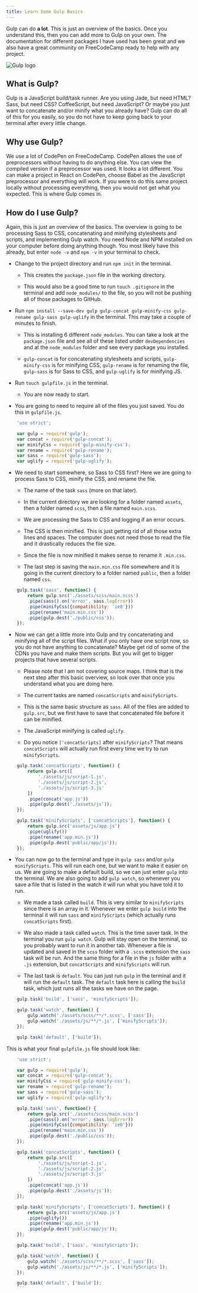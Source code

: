 ```yaml
---
title: Learn Some Gulp Basics
---
```

Gulp can do **a lot**. This is just an overview of the basics. Once you understand this, then you can add more to Gulp on your own. The documentation for different packages I have used has been great and we also have a great community on FreeCodeCamp ready to help with any project.

![Gulp logo](https://raw.githubusercontent.com/gulpjs/artwork/master/gulp.png)

## What is Gulp?

Gulp is a JavaScript build/task runner. Are you using Jade, but need HTML? Sass, but need CSS? CoffeeScript, but need JavaScript? Or maybe you just want to concatenate and/or minify what you already have? Gulp can do all of this for you easily, so you do not have to keep going back to your terminal after every little change.

## Why use Gulp?

We use a lot of CodePen on FreeCodeCamp. CodePen allows the use of preprocessors without having to do anything else. You can view the compiled version if a preprocessor was used. It looks a lot different. You can make a project in React on CodePen, choose Babel as the JavaScript preprocessor and everything will work. If you were to do this same project locally without processing everything, then you would not get what you expected. This is where Gulp comes in.

## How do I use Gulp?

Again, this is just an overview of the basics. The overview is going to be processing Sass to CSS, concatenating and minifying stylesheets and scripts, and implementing Gulp watch. You need Node and NPM installed on your computer before doing anything though. You most likely have this already, but enter `node -v` and `npm -v` in your terminal to check.

*   Change to the project directory and run `npm init` in the terminal.
    *   This creates the `package.json` file in the working directory.

    *   This would also be a good time to run `touch .gitignore` in the terminal and add `node_modules/` to the file, so you will not be pushing all of those packages to GitHub.
*   Run `npm install --save-dev gulp gulp-concat gulp-minify-css gulp-rename gulp-sass gulp-uglify` in the terminal. This may take a couple of minutes to finish.

    *   This is installing 6 different `node_modules`. You can take a look at the `package.json` file and see all of these listed under `devDependencies` and at the `node_modules` folder and see every package you installed.

    *   `gulp-concat` is for concatenating stylesheets and scripts, `gulp-minify-css` is for minifying CSS, `gulp-rename` is for renaming the file, `gulp-sass` is for Sass to CSS, and `gulp-uglify` is for minifying JS.
*   Run `touch gulpfile.js` in the terminal.

    *   You are now ready to start.

*   You are going to need to require all of the files you just saved. You do this in `gulpfile.js`.
```javascript
    'use strict';

    var gulp = require('gulp');
    var concat = require('gulp-concat');
    var minifyCss = require('gulp-minify-css');
    var rename = require('gulp-rename');
    var sass = require('gulp-sass');
    var uglify = require('gulp-uglify');
```
*   We need to start somewhere, so Sass to CSS first? Here we are going to process Sass to CSS, minify the CSS, and rename the file.
    *   The name of the task `sass` (more on that later).

    *   In the current directory we are looking for a folder named `assets`, then a folder named `scss`, then a file named `main.scss`.
    *   We are processing the Sass to CSS and logging if an error occurs.
    *   The CSS is then minified. This is just getting rid of all those extra lines and spaces. The computer does not need those to read the file and it drastically reduces the file size.
    *   Since the file is now minified it makes sense to rename it `.min.css`.
    *   The last step is saving the `main.min.css` file somewhere and it is going in the current directory to a folder named `public`, then a folder named `css`.
```javascript
    gulp.task('sass', function() {
        return gulp.src('./assets/scss/main.scss')
        .pipe(sass().on('error', sass.logError))
        .pipe(minifyCss({compatibility: 'ie8'}))
        .pipe(rename('main.min.css'))
        .pipe(gulp.dest('./public/css'));
    });
```
*   Now we can get a little more into Gulp and try concatenating and minifying all of the script files. What if you only have one script now, so you do not have anything to concatenate? Maybe get rid of some of the CDNs you have and make them scripts. But you will get to bigger projects that have several scripts.
    *   Please note that I am not covering source maps. I think that is the next step after this basic overview, so look over that once you understand what you are doing here.

    *   The current tasks are named `concatScripts` and `minifyScripts`.
    *   This is the same basic structure as `sass`. All of the files are added to `gulp.src`, but we first have to save that concatenated file before it can be minified.
    *   The JavaScript minifying is called `uglify`.
    *   Do you notice `['concatScripts]` after `minifyScripts`? That means `concatScripts` will actually run first every time we try to run `minifyScripts`.
```javascript
    gulp.task('concatScripts', function() {
        return gulp.src([
            './assets/js/script-1.js',
            './assets/js/script-2.js',
            './assets/js/script-3.js'
        ])
        .pipe(concat('app.js'))
        .pipe(gulp.dest('./assets/js'));
    });

    gulp.task('minifyScripts', ['concatScripts'], function() {
        return gulp.src('assets/js/app.js')
        .pipe(uglify())
        .pipe(rename('app.min.js'))
        .pipe(gulp.dest('public/app/js'));
    });
```
*   You can now go to the terminal and type in `gulp sass` and/or `gulp minifyScripts`. This will run each one, but we want to make it easier on us. We are going to make a default build, so we can just enter `gulp` into the terminal. We are also going to add `gulp watch`, so whenever you save a file that is listed in the watch it will run what you have told it to run.
    *   We made a task called `build`. This is very similar to `minifyScripts` since there is an array in it. Whenever we enter `gulp build` into the terminal it will run `sass` and `minifyScripts` (which actually runs `concatScripts` first).

    *   We also made a task called `watch`. This is the time saver task. In the terminal you run `gulp watch`. Gulp will stay open on the terminal, so you probably want to run it in another tab. Whenever a file is updated and saved in the `scss` folder with a `.scss` extension the `sass` task will be run. And the same thing for a file in the `js` folder with a `.js` extension, but `concatScripts` and `minifyScripts` will run.
    *   The last task is `default`. You can just run `gulp` in the terminal and it will run the `default` task. The `default` task here is calling the `build` task, which just runs all the tasks we have on the page.
```javascript
    gulp.task('build', ['sass', 'minifyScripts']);

    gulp.task('watch', function() {
        gulp.watch('./assets/scss/**/*.scss', ['sass']);
        gulp.watch('./assets/js/**/*.js', ['minifyScripts']);
    });

    gulp.task('default', ['build']);
```
This is what your final `gulpfile.js` file should look like:
```javascript
    'use strict';

    var gulp = require('gulp');
    var concat = require('gulp-concat');
    var minifyCss = require('gulp-minify-css');
    var rename = require('gulp-rename');
    var sass = require('gulp-sass');
    var uglify = require('gulp-uglify');

    gulp.task('sass', function() {
        return gulp.src('./assets/scss/main.scss')
        .pipe(sass().on('error', sass.logError))
        .pipe(minifyCss({compatibility: 'ie8'}))
        .pipe(rename('main.min.css'))
        .pipe(gulp.dest('./public/css'));
    });

    gulp.task('concatScripts', function() {
        return gulp.src([
            './assets/js/script-1.js',
            './assets/js/script-2.js',
            './assets/js/script-3.js'
        ])
        .pipe(concat('app.js'))
        .pipe(gulp.dest('./assets/js'));
    });

    gulp.task('minifyScripts', ['concatScripts'], function() {
        return gulp.src('assets/js/app.js')
        .pipe(uglify())
        .pipe(rename('app.min.js'))
        .pipe(gulp.dest('public/app/js'));
    });

    gulp.task('build', ['sass', 'minifyScripts']);

    gulp.task('watch', function() {
        gulp.watch('./assets/scss/**/*.scss', ['sass']);
        gulp.watch('./assets/js/**/*.js', ['minifyScripts']);
    });

    gulp.task('default', ['build']);
    ```
